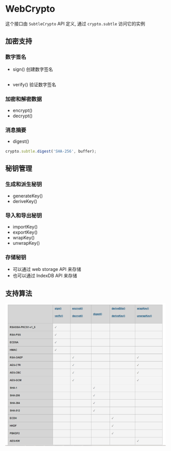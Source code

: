 # WebCrypto

这个接口由 `SubtleCrypto` API 定义, 通过 `crypto.subtle` 访问它的实例

## 加密支持

### 数字签名

- sign() 创建数字签名
```js

```

- verify() 验证数字签名

### 加密和解密数据

- encrypt()
- decrypt()

### 消息摘要

- digest()

```js
crypto.subtle.digest('SHA-256', buffer);
```

## 秘钥管理

### 生成和派生秘钥

- generateKey()
- deriveKey()

### 导入和导出秘钥

- importKey()
- exportKey()
- wrapKey()
- unwrapKey()

### 存储秘钥

- 可以通过 web storage API 来存储
- 也可以通过 IndexDB API 来存储

## 支持算法

![支持算法](./Snipaste_2022-01-26_14-46-33.png)
